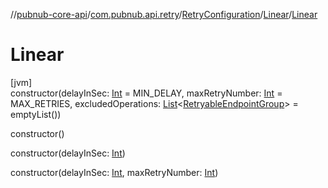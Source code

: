 //[pubnub-core-api](../../../../index.md)/[com.pubnub.api.retry](../../index.md)/[RetryConfiguration](../index.md)/[Linear](index.md)/[Linear](-linear.md)

# Linear

[jvm]\
constructor(delayInSec: [Int](https://kotlinlang.org/api/latest/jvm/stdlib/kotlin/-int/index.html) = MIN_DELAY, maxRetryNumber: [Int](https://kotlinlang.org/api/latest/jvm/stdlib/kotlin/-int/index.html) = MAX_RETRIES, excludedOperations: [List](https://kotlinlang.org/api/latest/jvm/stdlib/kotlin.collections/-list/index.html)&lt;[RetryableEndpointGroup](../../-retryable-endpoint-group/index.md)&gt; = emptyList())

constructor()

constructor(delayInSec: [Int](https://kotlinlang.org/api/latest/jvm/stdlib/kotlin/-int/index.html))

constructor(delayInSec: [Int](https://kotlinlang.org/api/latest/jvm/stdlib/kotlin/-int/index.html), maxRetryNumber: [Int](https://kotlinlang.org/api/latest/jvm/stdlib/kotlin/-int/index.html))
